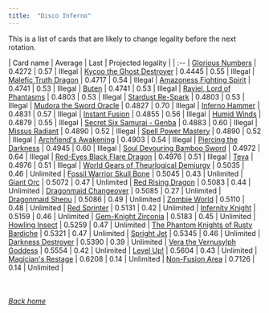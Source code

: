 ```yaml
---
title:  "Disco Inferno"
---
```


This is a list of cards that are likely to change legality before the next rotation.

| Card name | Average | Last | Projected legality |
| :-- |
[Glorious Numbers](https://db.ygoprodeck.com/card/?search=Glorious%20Numbers) | 0.4272 | 0.57 | Illegal |
[Kycoo the Ghost Destroyer](https://db.ygoprodeck.com/card/?search=Kycoo%20the%20Ghost%20Destroyer) | 0.4445 | 0.55 | Illegal |
[Malefic Truth Dragon](https://db.ygoprodeck.com/card/?search=Malefic%20Truth%20Dragon) | 0.4717 | 0.54 | Illegal |
[Amazoness Fighting Spirit](https://db.ygoprodeck.com/card/?search=Amazoness%20Fighting%20Spirit) | 0.4741 | 0.53 | Illegal |
[Buten](https://db.ygoprodeck.com/card/?search=Buten) | 0.4741 | 0.53 | Illegal |
[Raviel, Lord of Phantasms](https://db.ygoprodeck.com/card/?search=Raviel,%20Lord%20of%20Phantasms) | 0.4803 | 0.53 | Illegal |
[Stardust Re-Spark](https://db.ygoprodeck.com/card/?search=Stardust%20Re-Spark) | 0.4803 | 0.53 | Illegal |
[Mudora the Sword Oracle](https://db.ygoprodeck.com/card/?search=Mudora%20the%20Sword%20Oracle) | 0.4827 | 0.70 | Illegal |
[Inferno Hammer](https://db.ygoprodeck.com/card/?search=Inferno%20Hammer) | 0.4831 | 0.57 | Illegal |
[Instant Fusion](https://db.ygoprodeck.com/card/?search=Instant%20Fusion) | 0.4855 | 0.56 | Illegal |
[Humid Winds](https://db.ygoprodeck.com/card/?search=Humid%20Winds) | 0.4879 | 0.55 | Illegal |
[Secret Six Samurai - Genba](https://db.ygoprodeck.com/card/?search=Secret%20Six%20Samurai%20-%20Genba) | 0.4883 | 0.60 | Illegal |
[Missus Radiant](https://db.ygoprodeck.com/card/?search=Missus%20Radiant) | 0.4890 | 0.52 | Illegal |
[Spell Power Mastery](https://db.ygoprodeck.com/card/?search=Spell%20Power%20Mastery) | 0.4890 | 0.52 | Illegal |
[Archfiend's Awakening](https://db.ygoprodeck.com/card/?search=Archfiend's%20Awakening) | 0.4903 | 0.54 | Illegal |
[Piercing the Darkness](https://db.ygoprodeck.com/card/?search=Piercing%20the%20Darkness) | 0.4945 | 0.60 | Illegal |
[Soul Devouring Bamboo Sword](https://db.ygoprodeck.com/card/?search=Soul%20Devouring%20Bamboo%20Sword) | 0.4972 | 0.64 | Illegal |
[Red-Eyes Black Flare Dragon](https://db.ygoprodeck.com/card/?search=Red-Eyes%20Black%20Flare%20Dragon) | 0.4976 | 0.51 | Illegal |
[Teva](https://db.ygoprodeck.com/card/?search=Teva) | 0.4976 | 0.51 | Illegal |
[World Gears of Theurlogical Demiurgy](https://db.ygoprodeck.com/card/?search=World%20Gears%20of%20Theurlogical%20Demiurgy) | 0.5035 | 0.46 | Unlimited |
[Fossil Warrior Skull Bone](https://db.ygoprodeck.com/card/?search=Fossil%20Warrior%20Skull%20Bone) | 0.5045 | 0.43 | Unlimited |
[Giant Orc](https://db.ygoprodeck.com/card/?search=Giant%20Orc) | 0.5072 | 0.47 | Unlimited |
[Red Rising Dragon](https://db.ygoprodeck.com/card/?search=Red%20Rising%20Dragon) | 0.5083 | 0.44 | Unlimited |
[Dragonmaid Changeover](https://db.ygoprodeck.com/card/?search=Dragonmaid%20Changeover) | 0.5085 | 0.27 | Unlimited |
[Dragonmaid Sheou](https://db.ygoprodeck.com/card/?search=Dragonmaid%20Sheou) | 0.5086 | 0.49 | Unlimited |
[Zombie World](https://db.ygoprodeck.com/card/?search=Zombie%20World) | 0.5110 | 0.48 | Unlimited |
[Red Sprinter](https://db.ygoprodeck.com/card/?search=Red%20Sprinter) | 0.5131 | 0.42 | Unlimited |
[Infernity Knight](https://db.ygoprodeck.com/card/?search=Infernity%20Knight) | 0.5159 | 0.46 | Unlimited |
[Gem-Knight Zirconia](https://db.ygoprodeck.com/card/?search=Gem-Knight%20Zirconia) | 0.5183 | 0.45 | Unlimited |
[Howling Insect](https://db.ygoprodeck.com/card/?search=Howling%20Insect) | 0.5259 | 0.47 | Unlimited |
[The Phantom Knights of Rusty Bardiche](https://db.ygoprodeck.com/card/?search=The%20Phantom%20Knights%20of%20Rusty%20Bardiche) | 0.5321 | 0.47 | Unlimited |
[Spright Jet](https://db.ygoprodeck.com/card/?search=Spright%20Jet) | 0.5345 | 0.46 | Unlimited |
[Darkness Destroyer](https://db.ygoprodeck.com/card/?search=Darkness%20Destroyer) | 0.5390 | 0.39 | Unlimited |
[Vera the Vernusylph Goddess](https://db.ygoprodeck.com/card/?search=Vera%20the%20Vernusylph%20Goddess) | 0.5554 | 0.42 | Unlimited |
[Level Up!](https://db.ygoprodeck.com/card/?search=Level%20Up!) | 0.5604 | 0.43 | Unlimited |
[Magician's Restage](https://db.ygoprodeck.com/card/?search=Magician's%20Restage) | 0.6208 | 0.14 | Unlimited |
[Non-Fusion Area](https://db.ygoprodeck.com/card/?search=Non-Fusion%20Area) | 0.7126 | 0.14 | Unlimited |

<br>

###### [Back home](index)